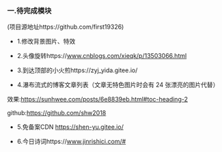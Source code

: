 
### 一.待完成模块

(项目源地址https://github.com/first19326)

- 1.修改背景图片、特效

- 2.头像旋转https://www.cnblogs.com/xieqk/p/13503066.html

- 3.到达顶部的小火煎https://zyj_yida.gitee.io/


- 4.瀑布流式的博客文章列表（文章无特色图片时会有 24 张漂亮的图片代替）

效果:https://sunhwee.com/posts/6e8839eb.html#toc-heading-2

github:https://github.com/shw2018



- 5.免备案CDN https://shen-yu.gitee.io/



- 6.今日诗词https://www.jinrishici.com/#
